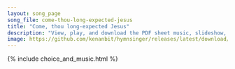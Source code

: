 ```yaml
---
layout: song_page
song_file: come-thou-long-expected-jesus
title: "Come, thou long-expected Jesus"
description: "View, play, and download the PDF sheet music, slideshow, and audio. Lyrics: Come, thou longexpected Jesus! born to set thy people free, from our fears and sins release us, let us find our rest in thee. Israel's strength and co... english christian 4part chords"
image: https://github.com/kenanbit/hymnsinger/releases/latest/download/come-thou-long-expected-jesus-trad.png
---
```


{% include choice_and_music.html %}